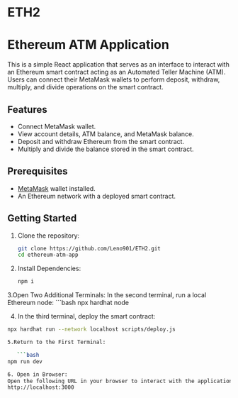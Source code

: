 # ETH2

# Ethereum ATM Application

This is a simple React application that serves as an interface to interact with an Ethereum smart contract acting as an Automated Teller Machine (ATM). Users can connect their MetaMask wallets to perform deposit, withdraw, multiply, and divide operations on the smart contract.

## Features

- Connect MetaMask wallet.
- View account details, ATM balance, and MetaMask balance.
- Deposit and withdraw Ethereum from the smart contract.
- Multiply and divide the balance stored in the smart contract.

## Prerequisites

- [MetaMask](https://metamask.io/) wallet installed.
- An Ethereum network with a deployed smart contract.

## Getting Started

1. Clone the repository:

   ```bash
   git clone https://github.com/Leno901/ETH2.git
   cd ethereum-atm-app
2. Install Dependencies:

    ```bash
   npm i
    
3.Open Two Additional Terminals:
In the second terminal, run a local Ethereum node:
    ```bash
npx hardhat node

4. In the third terminal, deploy the smart contract:
```bash
npx hardhat run --network localhost scripts/deploy.js

5.Return to the First Terminal:

   ```bash
npm run dev

6. Open in Browser:
Open the following URL in your browser to interact with the application:
http://localhost:3000
   
